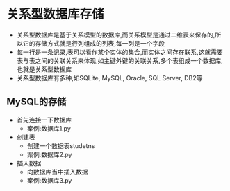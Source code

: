 # 关系型数据库存储
- 关系型数据库是基于关系模型的数据库,而关系模型是通过二维表来保存的,所以它的存储方式就是行列组成的列表,每一列是一个字段
- 每一行是一条记录,表可以看作某个实体的集合,而实体之间存在联系,这就需要表与表之间的关联关系来体现,如主键外键的关联关系,多个表组成一个数据库,也就是关系型数据库
- 关系型数据库有多种,如SQLite, MySQL, Oracle, SQL Server, DB2等
## MySQL的存储
- 首先连接一下数据库
    - 案例:数据库1.py
- 创建表
    - 创建一个数据表studetns
    - 案例:数据库2.py
- 插入数据
    - 向数据库当中插入数据
    - 案例:数据库3.py